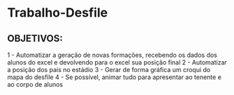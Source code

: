 # Trabalho-Desfile

## OBJETIVOS:

1 - Automatizar a geração de novas formações, recebendo os dados dos alunos do excel e devolvendo para o excel sua posição final
2 - Automatizar a posição dos pais no estádio
3 - Gerar de forma gráfica um croqui do mapa do desfile
4 - Se possível, animar tudo para apresentar ao tenente e ao corpo de alunos
